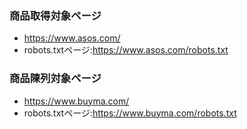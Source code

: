 ### 商品取得対象ページ
- https://www.asos.com/
- robots.txtページ:https://www.asos.com/robots.txt

### 商品陳列対象ページ
- https://www.buyma.com/
- robots.txtページ:https://www.buyma.com/robots.txt
